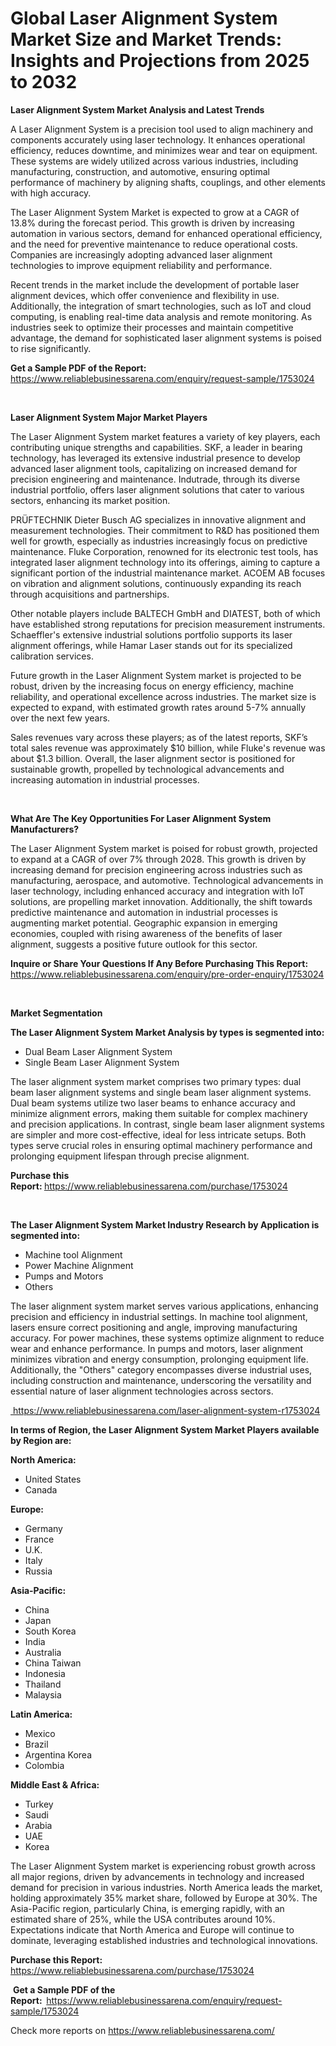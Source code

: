 <p><h1>Global Laser Alignment System Market Size and Market Trends: Insights and Projections from 2025 to 2032</h1></p><p><strong>Laser Alignment System Market Analysis and Latest Trends</strong></p>
<p><p>A Laser Alignment System is a precision tool used to align machinery and components accurately using laser technology. It enhances operational efficiency, reduces downtime, and minimizes wear and tear on equipment. These systems are widely utilized across various industries, including manufacturing, construction, and automotive, ensuring optimal performance of machinery by aligning shafts, couplings, and other elements with high accuracy.</p><p>The Laser Alignment System Market is expected to grow at a CAGR of 13.8% during the forecast period. This growth is driven by increasing automation in various sectors, demand for enhanced operational efficiency, and the need for preventive maintenance to reduce operational costs. Companies are increasingly adopting advanced laser alignment technologies to improve equipment reliability and performance. </p><p>Recent trends in the market include the development of portable laser alignment devices, which offer convenience and flexibility in use. Additionally, the integration of smart technologies, such as IoT and cloud computing, is enabling real-time data analysis and remote monitoring. As industries seek to optimize their processes and maintain competitive advantage, the demand for sophisticated laser alignment systems is poised to rise significantly.</p></p>
<p><strong>Get a Sample PDF of the Report:&nbsp;</strong> <a href="https://www.reliablebusinessarena.com/enquiry/request-sample/1753024?utm_campaign=2483&utm_medium=2&utm_source=Github&utm_content=ia&utm_term=20022025&utm_id=laser-alignment-system">https://www.reliablebusinessarena.com/enquiry/request-sample/1753024</a></p>
<p>&nbsp;</p>
<p><strong>Laser Alignment System Major Market Players</strong></p>
<p><p>The Laser Alignment System market features a variety of key players, each contributing unique strengths and capabilities. SKF, a leader in bearing technology, has leveraged its extensive industrial presence to develop advanced laser alignment tools, capitalizing on increased demand for precision engineering and maintenance. Indutrade, through its diverse industrial portfolio, offers laser alignment solutions that cater to various sectors, enhancing its market position.</p><p>PRÜFTECHNIK Dieter Busch AG specializes in innovative alignment and measurement technologies. Their commitment to R&D has positioned them well for growth, especially as industries increasingly focus on predictive maintenance. Fluke Corporation, renowned for its electronic test tools, has integrated laser alignment technology into its offerings, aiming to capture a significant portion of the industrial maintenance market. ACOEM AB focuses on vibration and alignment solutions, continuously expanding its reach through acquisitions and partnerships.</p><p>Other notable players include BALTECH GmbH and DIATEST, both of which have established strong reputations for precision measurement instruments. Schaeffler's extensive industrial solutions portfolio supports its laser alignment offerings, while Hamar Laser stands out for its specialized calibration services.</p><p>Future growth in the Laser Alignment System market is projected to be robust, driven by the increasing focus on energy efficiency, machine reliability, and operational excellence across industries. The market size is expected to expand, with estimated growth rates around 5-7% annually over the next few years.</p><p>Sales revenues vary across these players; as of the latest reports, SKF’s total sales revenue was approximately $10 billion, while Fluke's revenue was about $1.3 billion. Overall, the laser alignment sector is positioned for sustainable growth, propelled by technological advancements and increasing automation in industrial processes.</p></p>
<p>&nbsp;</p>
<p><strong>What Are The Key Opportunities For Laser Alignment System Manufacturers?</strong></p>
<p><p>The Laser Alignment System market is poised for robust growth, projected to expand at a CAGR of over 7% through 2028. This growth is driven by increasing demand for precision engineering across industries such as manufacturing, aerospace, and automotive. Technological advancements in laser technology, including enhanced accuracy and integration with IoT solutions, are propelling market innovation. Additionally, the shift towards predictive maintenance and automation in industrial processes is augmenting market potential. Geographic expansion in emerging economies, coupled with rising awareness of the benefits of laser alignment, suggests a positive future outlook for this sector.</p></p>
<p><strong>Inquire or Share Your Questions If Any Before Purchasing This Report:</strong> <a href="https://www.reliablebusinessarena.com/enquiry/pre-order-enquiry/1753024?utm_campaign=2483&utm_medium=2&utm_source=Github&utm_content=ia&utm_term=20022025&utm_id=laser-alignment-system">https://www.reliablebusinessarena.com/enquiry/pre-order-enquiry/1753024</a></p>
<p>&nbsp;</p>
<p><strong>Market Segmentation</strong></p>
<p><strong>The Laser Alignment System Market Analysis by types is segmented into:</strong></p>
<p><ul><li>Dual Beam Laser Alignment System</li><li>Single Beam Laser Alignment System</li></ul></p>
<p><p>The laser alignment system market comprises two primary types: dual beam laser alignment systems and single beam laser alignment systems. Dual beam systems utilize two laser beams to enhance accuracy and minimize alignment errors, making them suitable for complex machinery and precision applications. In contrast, single beam laser alignment systems are simpler and more cost-effective, ideal for less intricate setups. Both types serve crucial roles in ensuring optimal machinery performance and prolonging equipment lifespan through precise alignment.</p></p>
<p><strong>Purchase this Report:&nbsp;</strong><a href="https://www.reliablebusinessarena.com/purchase/1753024?utm_campaign=2483&utm_medium=2&utm_source=Github&utm_content=ia&utm_term=20022025&utm_id=laser-alignment-system">https://www.reliablebusinessarena.com/purchase/1753024</a></p>
<p>&nbsp;</p>
<p><strong>The Laser Alignment System Market Industry Research by Application is segmented into:</strong></p>
<p><ul><li>Machine tool Alignment</li><li>Power Machine Alignment</li><li>Pumps and Motors</li><li>Others</li></ul></p>
<p><p>The laser alignment system market serves various applications, enhancing precision and efficiency in industrial settings. In machine tool alignment, lasers ensure correct positioning and angle, improving manufacturing accuracy. For power machines, these systems optimize alignment to reduce wear and enhance performance. In pumps and motors, laser alignment minimizes vibration and energy consumption, prolonging equipment life. Additionally, the "Others" category encompasses diverse industrial uses, including construction and maintenance, underscoring the versatility and essential nature of laser alignment technologies across sectors.</p></p>
<p><a href="https://www.reliablebusinessarena.com/laser-alignment-system-r1753024?utm_campaign=2483&utm_medium=2&utm_source=Github&utm_content=ia&utm_term=20022025&utm_id=laser-alignment-system">&nbsp;https://www.reliablebusinessarena.com/laser-alignment-system-r1753024</a></p>
<p><strong>In terms of Region, the Laser Alignment System Market Players available by Region are:</strong></p>
<p>
    <p> <strong> North America: </strong>
        <ul>
            <li>United States</li>
            <li>Canada</li>
        </ul>
        </p> 
    <p> <strong> Europe: </strong>
        <ul>
            <li>Germany</li>
            <li>France</li>
            <li>U.K.</li>
            <li>Italy</li>
            <li>Russia</li>
        </ul>
        </p> 
    <p> <strong> Asia-Pacific: </strong>
        <ul>
            <li>China</li>
            <li>Japan</li>
            <li>South Korea</li>
            <li>India</li>
            <li>Australia</li>
            <li>China Taiwan</li>
            <li>Indonesia</li>
            <li>Thailand</li>
            <li>Malaysia</li>
        </ul>
        </p> 
    <p> <strong> Latin America: </strong>
        <ul>
            <li>Mexico</li>
            <li>Brazil</li>
            <li>Argentina Korea</li>
            <li>Colombia</li>
        </ul>
        </p> 
    <p> <strong> Middle East & Africa: </strong>
        <ul>
            <li>Turkey</li>
            <li>Saudi</li>
            <li>Arabia</li>
            <li>UAE</li>
            <li>Korea</li>
        </ul>
    </p>
    </p>
<p><p>The Laser Alignment System market is experiencing robust growth across all major regions, driven by advancements in technology and increased demand for precision in various industries. North America leads the market, holding approximately 35% market share, followed by Europe at 30%. The Asia-Pacific region, particularly China, is emerging rapidly, with an estimated share of 25%, while the USA contributes around 10%. Expectations indicate that North America and Europe will continue to dominate, leveraging established industries and technological innovations.</p></p>
<p><strong>Purchase this Report: </strong><a href="https://www.reliablebusinessarena.com/purchase/1753024?utm_campaign=2483&utm_medium=2&utm_source=Github&utm_content=ia&utm_term=20022025&utm_id=laser-alignment-system">https://www.reliablebusinessarena.com/purchase/1753024</a></p>
<p>&nbsp;<strong>Get a Sample PDF of the Report:&nbsp;&nbsp;</strong><a href="https://www.reliablebusinessarena.com/enquiry/request-sample/1753024?utm_campaign=2483&utm_medium=2&utm_source=Github&utm_content=ia&utm_term=20022025&utm_id=laser-alignment-system">https://www.reliablebusinessarena.com/enquiry/request-sample/1753024</a></p>
<p><strong></strong></p>
<p>Check more reports on <a href="https://www.reliablebusinessarena.com/?utm_campaign=2483&utm_medium=2&utm_source=Github&utm_content=ia&utm_term=20022025&utm_id=laser-alignment-system">https://www.reliablebusinessarena.com/</a></p>